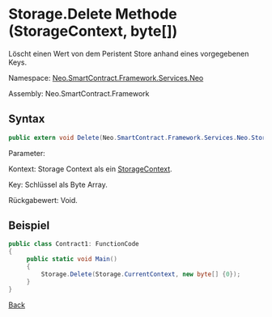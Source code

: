 # Storage.Delete Methode (StorageContext, byte[])

Löscht einen Wert von dem Peristent Store anhand eines vorgegebenen Keys.

Namespace: [Neo.SmartContract.Framework.Services.Neo](../../neo.md)

Assembly: Neo.SmartContract.Framework

## Syntax

```c#
public extern void Delete(Neo.SmartContract.Framework.Services.Neo.StorageContext context, byte[] key)
```

Parameter:

Kontext: Storage Context als ein [StorageContext](../StorageContext.md).

Key: Schlüssel als Byte Array.

Rückgabewert: Void.

## Beispiel

```c#
public class Contract1: FunctionCode
{
     public static void Main()
     {
         Storage.Delete(Storage.CurrentContext, new byte[] {0});
     }
}
```



[Back](../Storage.md)
